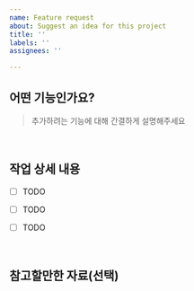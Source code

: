```yaml
---
name: Feature request
about: Suggest an idea for this project
title: ''
labels: ''
assignees: ''

---
```


## 어떤 기능인가요?

> 추가하려는 기능에 대해 간결하게 설명해주세요


<br/>

## 작업 상세 내용

- [ ] TODO
- [ ] TODO
- [ ] TODO


<br/>

## 참고할만한 자료(선택)
